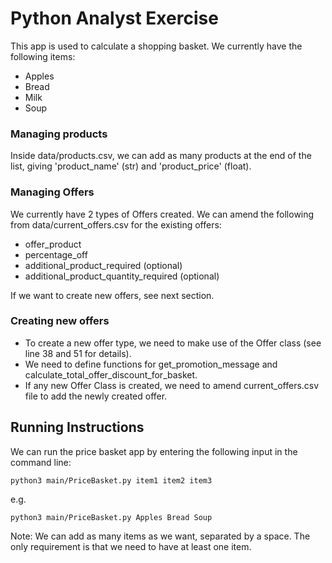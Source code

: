 Python Analyst Exercise
===============

This app is used to calculate a shopping basket. We currently have the following items:
- Apples
- Bread
- Milk
- Soup

### Managing products
Inside data/products.csv, we can add as many products at the end of the list, giving 'product_name' (str) and 'product_price' (float).

### Managing Offers
We currently have 2 types of Offers created. We can amend the following from data/current_offers.csv for the existing offers:
* offer_product
* percentage_off
* additional_product_required (optional)
* additional_product_quantity_required (optional)

If we want to create new offers, see next section. 

### Creating new offers
- To create a new offer type, we need to make use of the Offer class (see line 38 and 51 for details). 
- We need to define functions for get_promotion_message and calculate_total_offer_discount_for_basket.
- If any new Offer Class is created, we need to amend current_offers.csv file to add the newly created offer. 

## Running Instructions
We can run the price basket app by entering the following input in the command line:

```
python3 main/PriceBasket.py item1 item2 item3
```

e.g. 
```
python3 main/PriceBasket.py Apples Bread Soup
```

Note: We can add as many items as we want, separated by a space. The only requirement is that we need to have at least one item.
